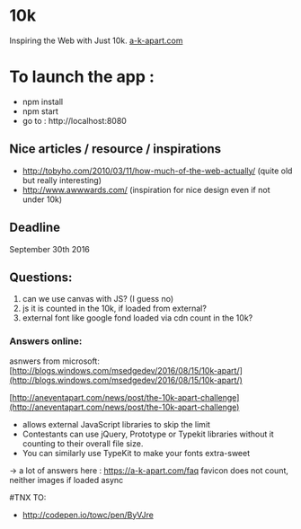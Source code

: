 # 10k
Inspiring the Web with Just 10k.
[a-k-apart.com](https://a-k-apart.com/)

# To launch the app :
- npm install
- npm start
- go to :   http://localhost:8080


## Nice articles / resource / inspirations
- http://tobyho.com/2010/03/11/how-much-of-the-web-actually/ (quite old but really interesting)
- http://www.awwwards.com/ (inspiration for nice design even if not under 10k)

## Deadline
September 30th 2016
  
## Questions:
1. can we use canvas with JS?  (I guess no)
2. js it is counted in the 10k, if loaded from external?
3. external font like google fond loaded via cdn count in the 10k?  

### Answers online:
asnwers from microsoft: [http://blogs.windows.com/msedgedev/2016/08/15/10k-apart/](http://blogs.windows.com/msedgedev/2016/08/15/10k-apart/)

[http://aneventapart.com/news/post/the-10k-apart-challenge](http://aneventapart.com/news/post/the-10k-apart-challenge)
- allows external JavaScript libraries to skip the limit
- Contestants can use jQuery, Prototype or Typekit libraries without it counting to their overall file size.
- You can similarly use TypeKit to make your fonts extra-sweet

-> a lot of answers here : https://a-k-apart.com/faq favicon does not count, neither images if loaded async


#TNX TO:
- http://codepen.io/towc/pen/ByVJre

